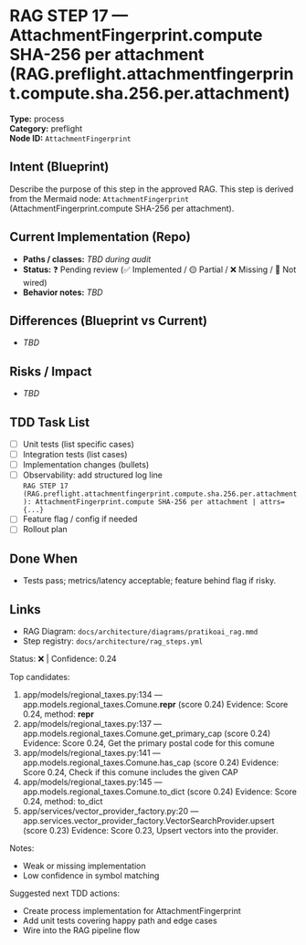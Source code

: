 # RAG STEP 17 — AttachmentFingerprint.compute SHA-256 per attachment (RAG.preflight.attachmentfingerprint.compute.sha.256.per.attachment)

**Type:** process  
**Category:** preflight  
**Node ID:** `AttachmentFingerprint`

## Intent (Blueprint)
Describe the purpose of this step in the approved RAG. This step is derived from the Mermaid node: `AttachmentFingerprint` (AttachmentFingerprint.compute SHA-256 per attachment).

## Current Implementation (Repo)
- **Paths / classes:** _TBD during audit_
- **Status:** ❓ Pending review (✅ Implemented / 🟡 Partial / ❌ Missing / 🔌 Not wired)
- **Behavior notes:** _TBD_

## Differences (Blueprint vs Current)
- _TBD_

## Risks / Impact
- _TBD_

## TDD Task List
- [ ] Unit tests (list specific cases)
- [ ] Integration tests (list cases)
- [ ] Implementation changes (bullets)
- [ ] Observability: add structured log line  
  `RAG STEP 17 (RAG.preflight.attachmentfingerprint.compute.sha.256.per.attachment): AttachmentFingerprint.compute SHA-256 per attachment | attrs={...}`
- [ ] Feature flag / config if needed
- [ ] Rollout plan

## Done When
- Tests pass; metrics/latency acceptable; feature behind flag if risky.

## Links
- RAG Diagram: `docs/architecture/diagrams/pratikoai_rag.mmd`
- Step registry: `docs/architecture/rag_steps.yml`


<!-- AUTO-AUDIT:BEGIN -->
Status: ❌  |  Confidence: 0.24

Top candidates:
1) app/models/regional_taxes.py:134 — app.models.regional_taxes.Comune.__repr__ (score 0.24)
   Evidence: Score 0.24, method: __repr__
2) app/models/regional_taxes.py:137 — app.models.regional_taxes.Comune.get_primary_cap (score 0.24)
   Evidence: Score 0.24, Get the primary postal code for this comune
3) app/models/regional_taxes.py:141 — app.models.regional_taxes.Comune.has_cap (score 0.24)
   Evidence: Score 0.24, Check if this comune includes the given CAP
4) app/models/regional_taxes.py:145 — app.models.regional_taxes.Comune.to_dict (score 0.24)
   Evidence: Score 0.24, method: to_dict
5) app/services/vector_provider_factory.py:20 — app.services.vector_provider_factory.VectorSearchProvider.upsert (score 0.23)
   Evidence: Score 0.23, Upsert vectors into the provider.

Notes:
- Weak or missing implementation
- Low confidence in symbol matching

Suggested next TDD actions:
- Create process implementation for AttachmentFingerprint
- Add unit tests covering happy path and edge cases
- Wire into the RAG pipeline flow
<!-- AUTO-AUDIT:END -->